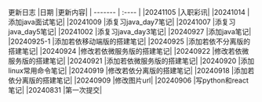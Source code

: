 更新日志
|日期	  |更新内容|
| ------- | :---- |
|20241105	    |入职彩讯|
|20241014	    |添加java面试笔记|
|20241009	    |添复习java_day7笔记|
|20241007	    |添复习java_day5笔记|
|20241002	    |添复习java_day3笔记|
|20240927	    |添加java笔记|
|20240925-1	    |添加若依移动端版的搭建笔记|
|20240925	    |添加若依不分离版的搭建笔记|
|20240924	    |修改若依微服务版的搭建笔记|
|20240922	    |修改若依微服务版的搭建笔记|
|20240921	    |添加若依微服务版的搭建笔记|
|20240920	    |添加linux常用命令笔记|
|20240919	    |修改若依分离版的搭建笔记|
|20240918	    |添加若依分离版的搭建笔记|
|20240909	    |修改图片url|
|20240906	    |写python和react笔记|
|20240831	    |第一次提交|